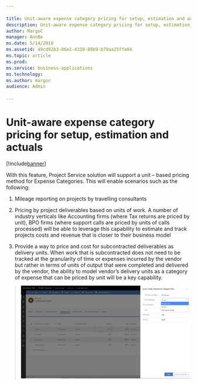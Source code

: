 ```yaml
---

title: Unit-aware expense category pricing for setup, estimation and actuals
description: Unit-aware expense category pricing for setup, estimation and actuals
author: MargoC
manager: AnnBe
ms.date: 5/14/2018
ms.assetid: 49cd92b3-06e1-4319-89b9-b79aa25ffe04
ms.topic: article
ms.prod: 
ms.service: business-applications
ms.technology: 
ms.author: margoc
audience: Admin

---
```

#  Unit-aware expense category pricing for setup, estimation and actuals 


[!include[banner](../../../../includes/banner.md)]

With this feature, Project Service solution will support a unit – based pricing
method for Expense Categories. This will enable scenarios such as the following:

1.  Mileage reporting on projects by travelling consultants

2.  Pricing by project deliverables based on units of work. A number of industry
    verticals like Accounting firms (where Tax returns are priced by unit), BPO
    firms (where support calls are priced by units of calls processed) will be
    able to leverage this capability to estimate and track projects costs and
    revenue that is closer to their business model

3.  Provide a way to price and cost for subcontracted deliverables as delivery
    units. When work that is subcontracted does not need to be tracked at the
    granularity of time or expenses incurred by the vendor but rather in terms
    of units of output that were completed and delivered by the vendor, the
    ability to model vendor’s delivery units as a category of expense that can
    be priced by unit will be a key capability.

>   ![cid:image002.png@01D3C80B.80CFBDD0](media/unit-aware-expense-category-pricing-setup-estimation-actuals-1.png "cid:image002.png@01D3C80B.80CFBDD0")
<!-- Picture 4 -->

